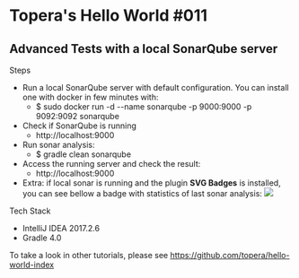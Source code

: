 # Topera's Hello World #011
## Advanced Tests with a local SonarQube server

Steps

* Run a local SonarQube server with default configuration. You can install one with docker in few minutes with:
    * $ sudo docker run -d --name sonarqube -p 9000:9000 -p 9092:9092 sonarqube
* Check if SonarQube is running
    * http://localhost:9000
* Run sonar analysis:
    * $ gradle clean sonarqube
* Access the running server and check the result:
    * http://localhost:9000
* Extra: if local sonar is running and the plugin **SVG Badges** is installed, you can see bellow a badge with statistics of last sonar analysis:
    <img src="http://localhost:9000/api/badges/measure?metric=ncloc&key=my:project"/>
    

Tech Stack
* IntelliJ IDEA 2017.2.6
* Gradle 4.0

To take a look in other tutorials, please see https://github.com/topera/hello-world-index
